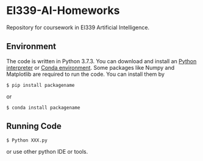 # EI339-AI-Homeworks
Repository for coursework in EI339 Artificial Intelligence.

## Environment
The code is written in Python 3.7.3. You can download and install an [Python interpreter](https://www.python.org/downloads/) or [Conda environment](https://docs.conda.io/en/latest/miniconda.html). Some packages like Numpy and Matplotlib are required to run the code. You can install them by 
```
$ pip install packagename
```
or 
```
$ conda install packagename
```

## Running Code
```
$ Python XXX.py
```
or use other python IDE or tools.